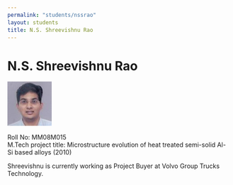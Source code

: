 ```yaml
---
permalink: "students/nssrao"
layout: students
title: N.S. Shreevishnu Rao
---
```

# N.S. Shreevishnu Rao 

![Shreevishnu Rao](../assets/images/shreevishnu.jpg)

Roll No: MM08M015  
M.Tech project title: Microstructure evolution of heat treated semi-solid Al-Si based alloys (2010)  

Shreevishnu is currently working as Project Buyer at Volvo Group Trucks Technology.
